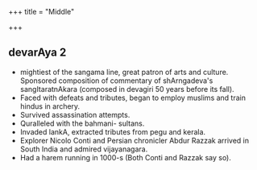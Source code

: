 +++
title = "Middle"

+++
## devarAya 2
- mightiest of the sangama line, great patron of arts and culture. Sponsored composition of commentary of shArngadeva's sangItaratnAkara (composed in devagiri 50 years before its fall).
- Faced with defeats and tributes, began to employ muslims and train hindus in archery.
- Survived assassination attempts.
- Quralleled with the bahmani- sultans.
- Invaded lankA, extracted tributes from pegu and kerala.
- Explorer Nicolo Conti and Persian chronicler Abdur Razzak arrived in South India and admired vijayanagara.
- Had a harem running in 1000-s (Both Conti and Razzak say so).

